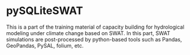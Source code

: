 # pySQLiteSWAT
This is a part of the training material of capacity building for hydrological modeling under climate change based on SWAT. In this part, SWAT simulations are post-processed by python-based tools such as Pandas, GeoPandas, PySAL, folium, etc.
